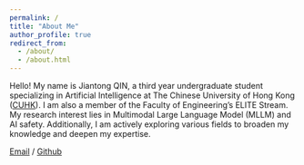 ```yaml
---
permalink: /
title: "About Me"
author_profile: true
redirect_from: 
  - /about/
  - /about.html
---
```


Hello! My name is Jiantong QIN, a third year undergraduate student specializing in Artificial Intelligence at The Chinese University of Hong Kong ([CUHK](https://www.cuhk.edu.hk/english/index.html)). I am also a member of the Faculty of Engineering’s ELITE Stream. My research interest lies in Multimodal Large Language Model (MLLM) and AI safety. Additionally, I am actively exploring various fields to broaden my knowledge and deepen my expertise.

[Email](mailto:jtqin@link.cuhk.edu.hk) / [Github](https://github.com/clearlove43967)

